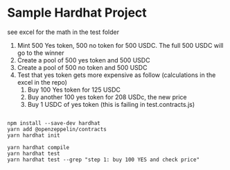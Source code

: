 # Sample Hardhat Project

see excel for the math in the test folder

1. Mint 500 Yes token, 500 no token for 500 USDC. The full 500 USDC will go to the winner
2. Create a pool of 500 yes token and 500 USDC
3. Create a pool of 500 no token and 500 USDC
4. Test that yes token gets more expensive as follow (calculations in the excel in the repo)
   1. Buy 100 Yes token for 125 USDC
   2. Buy another 100 yes token for 208 USDc, the new price
   3. Buy 1 USDC of yes token (this is failing in test.contracts.js)

```shell

npm install --save-dev hardhat
yarn add @openzeppelin/contracts
yarn hardhat init

yarn hardhat compile
yarn hardhat test
yarn hardhat test --grep "step 1: buy 100 YES and check price"



```
